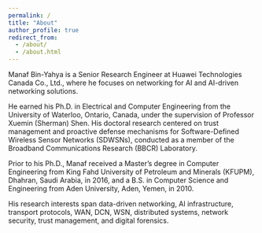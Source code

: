 ```yaml
---
permalink: /
title: "About"
author_profile: true
redirect_from: 
  - /about/
  - /about.html
---
```


Manaf Bin-Yahya is a Senior Research Engineer at Huawei Technologies Canada Co., Ltd., where he focuses on networking for AI and AI-driven networking solutions.

He earned his Ph.D. in Electrical and Computer Engineering from the University of Waterloo, Ontario, Canada, under the supervision of Professor Xuemin (Sherman) Shen. His doctoral research centered on trust management and proactive defense mechanisms for Software-Defined Wireless Sensor Networks (SDWSNs), conducted as a member of the Broadband Communications Research (BBCR) Laboratory.

Prior to his Ph.D., Manaf received a Master’s degree in Computer Engineering from King Fahd University of Petroleum and Minerals (KFUPM), Dhahran, Saudi Arabia, in 2016, and a B.S. in Computer Science and Engineering from Aden University, Aden, Yemen, in 2010.

His research interests span data-driven networking, AI infrastructure, transport protocols, WAN, DCN, WSN, distributed systems, network security, trust management, and digital forensics.